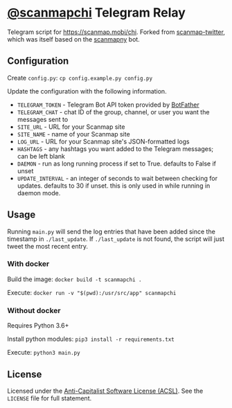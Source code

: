 # [@scanmapchi](https://twitter.com/scanmapchi) Telegram Relay

Telegram script for https://scanmap.mobi/chi. Forked from [scanmap-twitter](https://github.com/kalilsn/scanmap-twitter), which was itself based on the [scanmapny](https://twitter.com/scanmapny) bot.

## Configuration

Create `config.py`:
`cp config.example.py config.py`

Update the configuration with the following information.

- `TELEGRAM_TOKEN` - Telegram Bot API token provided by [BotFather](https://t.me/botfather)
- `TELEGRAM_CHAT` - chat ID of the group, channel, or user you want the messages sent to
- `SITE_URL` - URL for your Scanmap site
- `SITE_NAME` - name of your Scanmap site
- `LOG_URL` - URL for your Scanmap site's JSON-formatted logs
- `HASHTAGS` - any hashtags you want added to the Telegram messages; can be left blank
- `DAEMON` - run as long running process if set to True. defaults to False if unset
- `UPDATE_INTERVAL` - an integer of seconds to wait between checking for updates. defaults to 30 if unset. this is only used in while running in daemon mode.

## Usage

Running `main.py` will send the log entries that have been added since the timestamp in `./last_update`. If `./last_update` is not found, the script will just tweet the most recent entry.

### With docker

Build the image:
`docker build -t scanmapchi .`

Execute:
`docker run -v "$(pwd):/usr/src/app" scanmapchi`

### Without docker

Requires Python 3.6+

Install python modules:
`pip3 install -r requirements.txt`

Execute:
`python3 main.py`

## License

Licensed under the [Anti-Capitalist Software License (ACSL)](https://anticapitalist.software/). See the `LICENSE` file for full statement.
